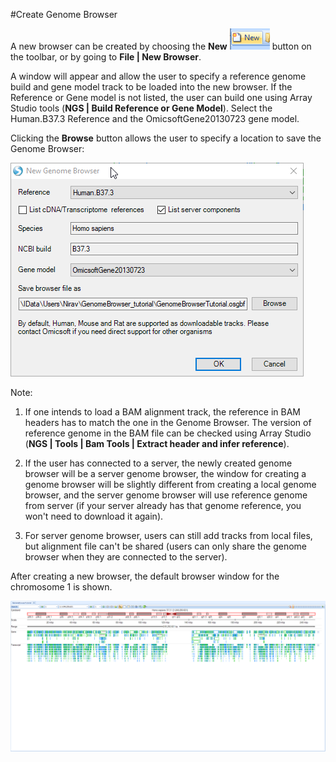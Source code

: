 #Create Genome Browser

A new browser can be created by choosing the **New** ![image10_png](images/image10.png)
button on the toolbar, or by going to **File | New Browser**.

A window will appear and allow the user to specify a reference genome build and gene model track to be loaded into the new browser. If the Reference or Gene model is not listed, the user can build one using Array Studio tools (**NGS | Build Reference or Gene Model**). Select the Human.B37.3 Reference and the OmicsoftGene20130723 gene model.

Clicking the **Browse** button allows the user to specify a location to save the Genome Browser:

![new_genome_browser_png](images/new_genome_browser.png)

Note:

1. If one intends to load a BAM alignment track, the reference in BAM headers has to match the one in the Genome Browser. 
   The version of reference genome in the BAM file can be checked using Array Studio (**NGS | Tools | Bam Tools | Extract header and infer reference**).

2. If the user has connected to a server, the newly created genome browser will be a server genome browser, 
   the window for creating a genome browser will be slightly different from creating a local genome browser, 
   and the server genome browser will use reference genome from server (if your server already has that genome reference, 
   you won't need to download it again).

3. For server genome browser, users can still add tracks from local files, but alignment file can't be shared (users can only share the genome browser when they are connected to the server).

After creating a new browser, the default browser window for the chromosome 1 is shown.

![default_browser_png](images/default_browser.png)



